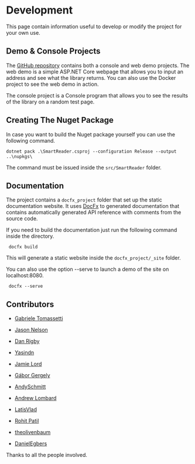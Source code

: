 # Development

This page contain information useful to develop or modify the project for your own use.

## Demo & Console Projects

The [GitHub repository](https://github.com/strumenta/SmartReader) contains both a console and web demo projects. The web demo is a simple ASP.NET Core webpage that allows you to input an address and see what the library returns. You can also use the Docker project to see the web demo in action.

The console project is a Console program that allows you to see the results of the library on a random test page.

## Creating The Nuget Package

In case you want to build the Nuget package yourself you can use the following command.

```
dotnet pack .\SmartReader.csproj --configuration Release --output ..\nupkgs\
```

The command must be issued inside the `src/SmartReader` folder.

## Documentation

The project contains a `docfx_project` folder that set up the static documentation website. It uses [DocFx](https://dotnet.github.io/docfx/index.html) to generated documentation that contains automatically generated API reference with comments from the source code.

If you need to build the documentation just run the following command inside the directory.

```
 docfx build
```

This will generate a static website inside the `docfx_project/_site` folder.

You can also use the option --serve to launch a demo of the site on localhost:8080.

```
 docfx --serve
```

## Contributors

- [Gabriele Tomassetti](https://github.com/gabriele-tomassetti)

- [Jason Nelson](https://github.com/iamcarbon)

- [Dan Rigby](https://github.com/DanRigby)

- [Yasindn](https://github.com/yasindn)

- [Jamie Lord](https://github.com/jamie-lord)

- [Gábor Gergely](https://github.com/kodfodrasz)

- [AndySchmitt](https://github.com/AndySchmitt)

- [Andrew Lombard](https://github.com/alombard)

- [LatisVlad](https://github.com/latisvlad)

- [Rohit Patil](https://github.com/RohitPatilRRP)

- [theolivenbaum](https://github.com/theolivenbaum)

- [DanielEgbers](https://github.com/DanielEgbers)

  

Thanks to all the people involved.